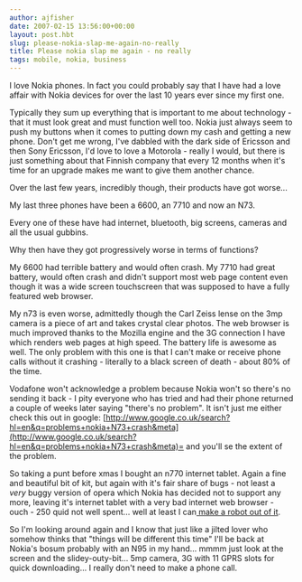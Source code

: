 ```yaml
---
author: ajfisher
date: 2007-02-15 13:56:00+00:00
layout: post.hbt
slug: please-nokia-slap-me-again-no-really
title: Please nokia slap me again - no really
tags: mobile, nokia, business
---
```


I love Nokia phones. In fact you could probably say that I have had a love affair with Nokia devices for over the last 10 years ever since my first one.

Typically they sum up everything that is important to me about technology - that it must look great and must function well too. Nokia just always seem to push my buttons when it comes to putting down my cash and getting a new phone. Don't get me wrong, I've dabbled with the dark side of Ericsson and then Sony Ericsson, I'd love to love a Motorola - really I would, but there is just something about that Finnish company that every 12 months when it's time for an upgrade makes me want to give them another chance.

Over the last few years, incredibly though, their products have got worse...

My last three phones have been a 6600, an 7710 and now an N73.

Every one of these have had internet, bluetooth, big screens, cameras and all the usual gubbins.

Why then have they got progressively worse in terms of functions?

My 6600 had terrible battery and would often crash. My 7710 had great battery, would often crash and didn't support most web page content even though it was a wide screen touchscreen that was supposed to have a fully featured web browser.

My n73 is even worse, admittedly though the Carl Zeiss lense on the 3mp camera is a piece of art and takes crystal clear photos. The web browser is much improved thanks to the Mozilla engine and the 3G connection I have which renders web pages at high speed. The battery life is awesome as well. The only problem with this one is that I can't make or receive phone calls without it crashing - literally to a black screen of death - about 80% of the time.

Vodafone won't acknowledge a problem because Nokia won't so there's no sending it back - I pity everyone who has tried and had their phone returned a couple of weeks later saying "there's no problem". It isn't just me either check this out in google: [http://www.google.co.uk/search?hl=en&q=problems+nokia+N73+crash&meta](http://www.google.co.uk/search?hl=en&q=problems+nokia+N73+crash&meta)= and you'll se the extent of the problem.

So taking a punt before xmas I bought an n770 internet tablet. Again a fine and beautiful bit of kit, but again with it's fair share of bugs - not least a *very* buggy version of opera which Nokia has decided not to support any more, leaving it's internet tablet with a very bad internet web browser - ouch - 250 quid not well spent... well at least I can[ make a robot out of it](http://www.pocketpicks.co.uk/latest/index.php/2007/01/17/meet-the-puppy-robot-with-a-nokia-770-tablet-for-a-head/).

So I'm looking around again and I know that just like a jilted lover who somehow thinks that "things will be different this time" I'll be back at Nokia's bosum probably with an N95 in my hand... mmmm just look at the screen and the slidey-outy-bit... 5mp camera, 3G with 11 GPRS slots for quick downloading... I really don't need to make a phone call.
